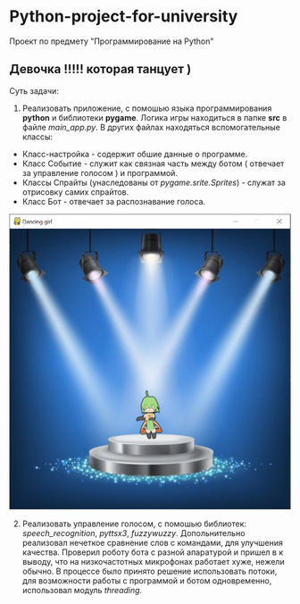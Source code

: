 # Python-project-for-university
Проект по предмету "Программирование на Python"
## Девочка !!!!! которая танцует )
Суть задачи:
1. Реализовать приложение, с помошью языка программирования **python** и библиотеки **pygame**. Логика игры находиться в папке **src**  в файле *main_app.py*. В других файлах находяться вспомогательные классы:
* Класс-настройка - содержит обшие данные о программе.
* Класс Событие - служит как связная часть между ботом ( отвечает за управление голосом )  и программой.
* Классы Спрайты (унаследованы от *pygame.srite.Sprites*) -  служат за отрисовку самих спрайтов.
* Класс Бот - отвечает за распознавание голоса.

![Image alt](https://github.com/Dimanar/Python-project-for-university/raw/master/image/GAME.png)

2. Реализовать управление голосом, с помошью библиотек: *speech_recognition*, *pyttsx3*, *fuzzywuzzy*.
Допольнительно реализовал нечеткое сравнение слов с командами, для улучшения качества. Проверил роботу бота с разной апаратурой и пришел в к выводу, что на низкочастотных микрофонах работает хуже, нежели обычно. 
В процессе было принято решение использовать потоки, для возможности работы с программой и ботом одновременно, использовал модуль *threading*. 

